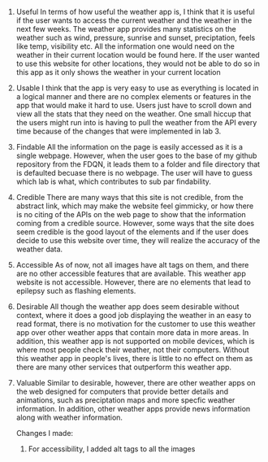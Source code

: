 1. Useful
   In terms of how useful the weather app is, I think that it is useful if the user wants to access the current weather and the weather in the next few weeks. The weather app provides many statistics on the weather such as wind, pressure, sunrise and sunset, preciptation, feels like temp, visibility etc. All the information one would need on the weather in their current location would be found here. If the user wanted to use this website for other locations, they would not be able to do so in this app as it only shows the weather in your current location
2. Usable
   I think that the app is very easy to use as everything is located in a logical manner and there are no complex elements or features in the app that would make it hard to use. Users just have to scroll down and view all the stats that they need on the weather. One small hiccup that the users might run into is having to pull the weather from the API every time because of the changes that were implemented in lab 3.
3. Findable
   All the information on the page is easily accessed as it is a single webpage. However, when the user goes to the base of my github repository from the FDQN, it leads them to a folder and file directory that is defaulted becuase there is no webpage. The user will have to guess which lab is what, which contributes to sub par findability.
4. Credible
   There are many ways that this site is not credible, from the abstract link, which may make the website feel gimmicky, or how there is no citing of the APIs on the web page to show that the information coming from a credible source. However, some ways that the site does seem credible is the good layout of the elements and if the user does decide to use this website over time, they will realize the accuracy of the weather data.
5. Accessible
   As of now, not all images have alt tags on them, and there are no other accessible features that are available. This weather app website is not accessible. However, there are no elements that lead to epilepsy such as flashing elements.
6. Desirable
   All though the weather app does seem desirable without context, where it does a good job displaying the weather in an easy to read format, there is no motivation for the customer to use this weather app over other weather apps that contain more data in more areas. In addition, this weather app is not supported on mobile devices, which is where most people check their weather, not their computers. Without this weather app in people's lives, there is little to no effect on them as there are many other services that outperform this weather app.
7. Valuable
   Similar to desirable, however, there are other weather apps on the web designed for computers that provide better details and animations, such as preciptation maps and more specfic weather information. In addition, other weather apps provide news information along with weather information.

   Changes I made:

   1. For accessibility, I added alt tags to all the images

